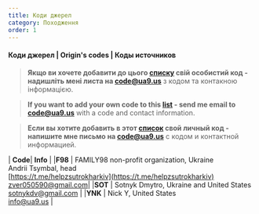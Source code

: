 ```yaml
---
title: Коди джерел
category: Походження
order: 1
---
```


#### **Коди джерел** \| **Origin's codes** \| **Коды источников**

> **Якщо ви хочете добавити до цього [списку](/mark/sources) свій особистий код - надишліть мені листа на [code@ua9.us](mailto:code@ua9.us)** з кодом та контакною інформацією.  

> **If you want to add your own code to this [list](/mark/sources) - send me email to [code@ua9.us](mailto:code@ua9.us)** with a code and contact information.  

> **Если вы хотите добавить в этот [список](/mark/sources) свой личный код - напишите мне письмо на [code@ua9.us](mailto:code@ua9.us)** с кодом и контактной информацией.  


| **Code**| **Info** |
|**F98** | FAMILY98 non-profit organization, Ukraine <BR/> Andrii Tsymbal, head <BR/> [https://t.me/helpzsutrokharkiv](https://t.me/helpzsutrokharkiv) <BR/> zver050590@gmail.com|
|**SOT** | Sotnyk Dmytro, Ukraine and United States <BR/>sotnykdv@gmail.com |
|**YNK** | Nick Y, United States <BR/>info@ua9.us |


